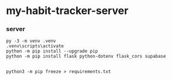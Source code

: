 # my-habit-tracker-server

### server 
```
py -3 -m venv .venv
.venv\scripts\activate
python -m pip install --upgrade pip
python -m pip install flask python-dotenv flask_cors supabase


python3 -m pip freeze > requirements.txt
```